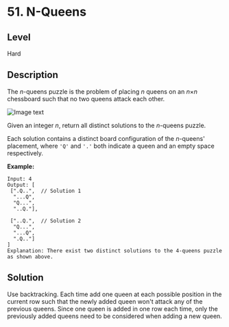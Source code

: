 # 51. N-Queens
## Level
Hard

## Description
The *n*-queens puzzle is the problem of placing *n* queens on an *n*×*n* chessboard such that no two queens attack each other.

![Image text](https://assets.leetcode.com/uploads/2018/10/12/8-queens.png)

Given an integer *n*, return all distinct solutions to the *n*-queens puzzle.

Each solution contains a distinct board configuration of the *n*-queens' placement, where `'Q'` and `'.'` both indicate a queen and an empty space respectively.

**Example:**
```
Input: 4
Output: [
 [".Q..",  // Solution 1
  "...Q",
  "Q...",
  "..Q."],

 ["..Q.",  // Solution 2
  "Q...",
  "...Q",
  ".Q.."]
]
Explanation: There exist two distinct solutions to the 4-queens puzzle as shown above.
```

## Solution
Use backtracking. Each time add one queen at each possible position in the current row such that the newly added queen won't attack any of the previous queens. Since one queen is added in one row each time, only the previously added queens need to be considered when adding a new queen.
